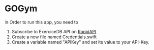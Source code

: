 # GOGym

In Order to run this app, you need to 
1. Subscribe to ExerciceDB API on [RapidAPI](https://rapidapi.com/justin-WFnsXH_t6/api/exercisedb)
2. Create a new file named Credentials.swift
3. Create a variable named "APIKey" and set its value to your API-Key.

